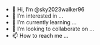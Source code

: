 - 👋 Hi, I’m @sky2023walker96
- 👀 I’m interested in ...
- 🌱 I’m currently learning ...
- 💞️ I’m looking to collaborate on ...
- 📫 How to reach me ...

<!---
sky2023wal/sky2023wal is a ✨ special ✨ repository because its `README.md` (this file) appears on your GitHub profile.
You can click the Preview link to take a look at your changes.
--->
